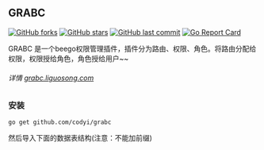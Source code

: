 ## GRABC 
[![GitHub forks](https://img.shields.io/github/forks/codyi/grabc.svg?style=social&label=Forks)](https://github.com/codyi/grabc/network)
[![GitHub stars](https://img.shields.io/github/stars/codyi/grabc.svg?style=social&label=Starss)](https://github.com/hunterhug/GoWeb/stargazers)
[![GitHub last commit](https://img.shields.io/github/last-commit/codyi/grabc.svg)](https://github.com/codyi/grabc)
[![Go Report Card](https://goreportcard.com/badge/github.com/codyi/grabc)](https://goreportcard.com/report/github.com/codyi/grabc)  

GRABC 是一个beego权限管理插件，插件分为路由、权限、角色。将路由分配给权限，权限授给角色，角色授给用户~~

###### 详情 [grabc.liguosong.com](http://grabc.liguosong.com)

### 安装
    go get github.com/codyi/grabc
    
然后导入下面的数据表结构(注意：不能加前缀)